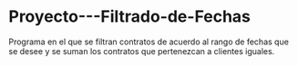 # Proyecto---Filtrado-de-Fechas
Programa en el que se filtran contratos de acuerdo al rango de fechas que se desee y se suman los contratos que pertenezcan a clientes iguales.
